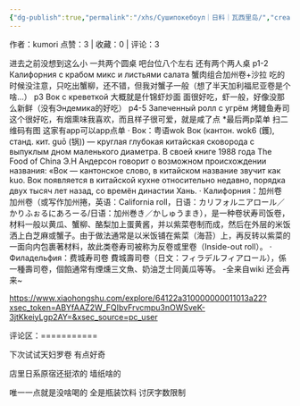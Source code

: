 ```yaml
---
{"dg-publish":true,"permalink":"/xhs/Сушипокебоул｜日料｜瓦西里岛/","created":"2025-03-17T22:27:51.957+08:00","updated":"2025-03-17T22:27:51.957+08:00"}
---
```


作者：kumori
点赞：3   |   收藏：0   |   评论：3

进去之前没想到这么小 一共两个圆桌 吧台位八个左右 还有两个两人桌
p1-2 Калифорния с крабом микс и листьями
салата 蟹肉组合加州卷+沙拉 吃的时候没注意，只吃出蟹柳，还不错，但我对蟹子一般（想了半天加利福尼亚卷是个啥…）
p3 Вок с креветкой 大概就是什锦虾炒面 面很好吃，虾一般，好像没那么新鲜（没有Эндемика的好吃）
p4-5 Запеченный ролл с угрём 烤鳗鱼寿司 这个很好吃，有烟熏味我喜欢，而且样子很可爱，就是咸了点
*最后两p菜单 扫二维码有图 这家有app可以app点单
· Вок：粤语wok
Вок (кантон. wok6 (鑊), станд. кит. guō (锅)) — круглая глубокая китайская сковорода с выпуклым дном маленького диаметра. В своей книге 1988 года The Food of China Э.Н Андерсон говорит о возможном происхождении названия: «Вок — кантонское слово, в китайском название звучит как kuo. Вок появляется в китайской кухне относительно недавно, порядка двух тысяч лет назад, со времён династии Хань.
· Калифорния：加州卷
加州卷（或写作加州捲，英语：California roll，日语：カリフォルニアロール／かりふぉるにあろーる/日语：加州巻き／かしゅうまき），是一种卷状寿司饭卷，材料一般以黄瓜、蟹柳、酪梨加上蛋黄酱，并以紫菜卷制而成，然后在外层的米饭洒上白芝麻或蟹子。由于做法通常是以米饭铺在紫菜（海苔）上，再反转以紫菜的一面向内包裹著材料，故此类卷寿司被称为反卷或里卷（Inside-out roll）。
· Филадельфия：费城寿司卷
費城壽司卷（日文：フィラデルフィアロール），係一種壽司卷，個餡通常有煙燻三文魚、奶油芝士同黃瓜等等。
-全来自wiki
还会再来~

https://www.xiaohongshu.com/explore/64122a310000000011013a22?xsec_token=ABYfAAZ2W_FQIbvFrvcmpu3nOWSveK-3jtKkeiyLgp2AY=&xsec_source=pc_user

评论区：===========

下次试试天妇罗卷 有点好奇

店里日系原宿还挺浓的 墙纸啥的

唯一一点就是没啥喝的 全是瓶装饮料 讨厌字数限制